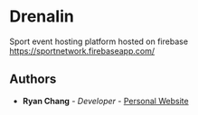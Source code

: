 # Drenalin
Sport event hosting platform hosted on firebase https://sportnetwork.firebaseapp.com/

## Authors

- **Ryan Chang** - _Developer_ - [Personal Website](https://tyranitar898.github.io/UofT/)

